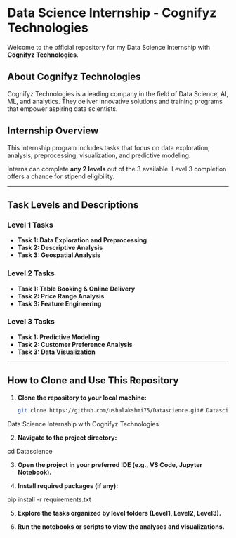 # Data Science Internship - Cognifyz Technologies

Welcome to the official repository for my Data Science Internship with **Cognifyz Technologies**.

## About Cognifyz Technologies

Cognifyz Technologies is a leading company in the field of Data Science, AI, ML, and analytics. They deliver innovative solutions and training programs that empower aspiring data scientists.

## Internship Overview

This internship program includes tasks that focus on data exploration, analysis, preprocessing, visualization, and predictive modeling.

Interns can complete **any 2 levels** out of the 3 available. Level 3 completion offers a chance for stipend eligibility.

---

## Task Levels and Descriptions

### **Level 1 Tasks**
- **Task 1: Data Exploration and Preprocessing**
- **Task 2: Descriptive Analysis**
- **Task 3: Geospatial Analysis**

### **Level 2 Tasks**
- **Task 1: Table Booking & Online Delivery**
- **Task 2: Price Range Analysis**
- **Task 3: Feature Engineering**

### **Level 3 Tasks**
- **Task 1: Predictive Modeling**
- **Task 2: Customer Preference Analysis**
- **Task 3: Data Visualization**

---

## How to Clone and Use This Repository

1. **Clone the repository to your local machine:**

   ```bash
   git clone https://github.com/ushalakshmi75/Datascience.git# Datascience
Data Science Internship with Cognifyz Technologies

2. **Navigate to the project directory:**

cd Datascience


3. **Open the project in your preferred IDE (e.g., VS Code, Jupyter Notebook).**


4. **Install required packages (if any):**

pip install -r requirements.txt


5. **Explore the tasks organized by level folders (Level1, Level2, Level3).**


6. **Run the notebooks or scripts to view the analyses and visualizations.**

